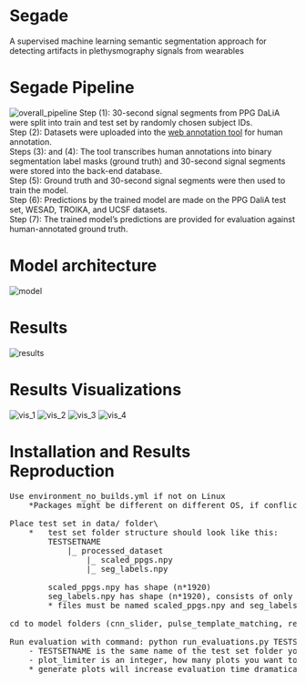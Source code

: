 # Segade
A supervised machine learning semantic segmentation approach for detecting artifacts in plethysmography signals from wearables

# Segade Pipeline
![overall_pipeline](https://github.com/chengstark/Segade/raw/main/readme_images/overall_pipeline2.png)
Step (1): 30-second  signal  segments  from  PPG  DaLiA  were  split  into  train  and  test  set  by randomly chosen subject IDs.\
Step (2): Datasets were uploaded into the [web annotation tool](https://github.com/chengstark/Segade-Annotation-Tool) for human annotation. \
Steps (3): and (4): The tool transcribes human annotations into binary segmentation label masks (ground truth) and 30-second signal segments were stored into the back-end database.\
Step (5): Ground truth and 30-second signal segments were then used to train the model.\
Step (6): Predictions by the trained model are made on the PPG DaliA test set, WESAD, TROIKA, and UCSF datasets.\
Step (7): The trained model’s predictions are provided for evaluation against human-annotated ground truth.

# Model architecture
![model](https://github.com/chengstark/Segade/raw/main/readme_images/model_U_plot%20v3.png)

# Results
![results](https://github.com/chengstark/Segade/raw/main/readme_images/results.png)

# Results Visualizations
![vis_1](https://github.com/chengstark/Segade/raw/main/readme_images/DaLiA_38.jpg)
![vis_2](https://github.com/chengstark/Segade/raw/main/readme_images/DaLia_715.jpg)
![vis_3](https://github.com/chengstark/Segade/raw/main/readme_images/TROIKA_6.jpg)
![vis_4](https://github.com/chengstark/Segade/raw/main/readme_images/WESAD_2880.jpg)

# Installation and Results Reproduction
<pre>
Use environment_no_builds.yml if not on Linux
	*Packages might be different on different OS, if conflicts exists, please delete the confilct packages from yml file, since some packages are required only on Ubuntu/ Linux

Place test set in data/ folder\
	* 	test set folder structure should look like this:
		TESTSETNAME
			|_ processed_dataset
				|_ scaled_ppgs.npy
				|_ seg_labels.npy
		 
		scaled_ppgs.npy has shape (n*1920)
		seg_labels.npy has shape (n*1920), consists of only 1 and 0 integers
		* files must be named scaled_ppgs.npy and seg_labels.npy

cd to model folders (cnn_slider, pulse_template_matching, resnet34, proposed)

Run evaluation with command: python run_evaluations.py TESTSETNAME plot_limiter
	- TESTSETNAME is the same name of the test set folder you placed in the parent data/ folder
	- plot_limiter is an integer, how many plots you want to generate for sampling purpose
	* generate plots will increase evaluation time dramatically, recommend 0 if evaluation is the priority
</pre>
